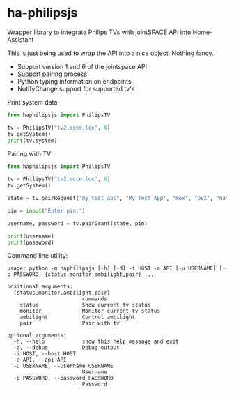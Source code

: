 # ha-philipsjs
Wrapper library to integrate Philips TVs with jointSPACE API into Home-Assistant

This is just being used to wrap the API into a nice object. Nothing fancy.

* Support version 1 and 6 of the jointspace API
* Support pairing process
* Python typing information on endpoints
* NotifyChange support for supported tv's

Print system data
```python
from haphilipsjs import PhilipsTV

tv = PhilipsTV("tv2.ecce.loc", 6)
tv.getSystem()
print(tv.system)
```

Pairing with TV
```python
from haphilipsjs import PhilipsTV

tv = PhilipsTV("tv2.ecce.loc", 6)
tv.getSystem()

state = tv.pairRequest("my_test_app", "My Test App", "mox", "OSX", "native")

pin = input("Enter pin:")

username, password = tv.pairGrant(state, pin)

print(username)
print(password)
```


Command line utility:
```
usage: python -m haphilipsjs [-h] [-d] -i HOST -a API [-u USERNAME] [-p PASSWORD] {status,monitor,ambilight,pair} ...

positional arguments:
  {status,monitor,ambilight,pair}
                        commands
    status              Show current tv status
    monitor             Monitor current tv status
    ambilight           Control ambilight
    pair                Pair with tv

optional arguments:
  -h, --help            show this help message and exit
  -d, --debug           Debug output
  -i HOST, --host HOST
  -a API, --api API
  -u USERNAME, --username USERNAME
                        Username
  -p PASSWORD, --password PASSWORD
                        Password
```
